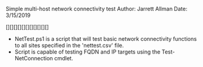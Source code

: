 Simple multi-host network connectivity test
Author: Jarrett Allman
Date: 3/15/2019


[][][][][][][][][][][]


- NetTest.ps1 is a script that will test basic network connectivity functions to all sites specified in the 'nettest.csv' file.
- Script is capable of testing FQDN and IP targets using the Test-NetConnection cmdlet.
